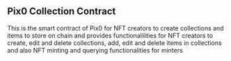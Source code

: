 ## Pix0 Collection Contract
This is the smart contract of Pix0 for NFT creators to create collections and items to store on chain
and provides functionalilities for NFT creators to create, edit and delete collections, add, edit and delete
items in collections and also NFT minting and querying functionalities for minters
